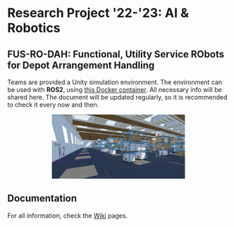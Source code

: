 # Research Project '22-'23: AI & Robotics
## FUS-RO-DAH: Functional, Utility Service RObots for Depot Arrangement Handling

Teams are provided a Unity simulation environment.
The environment can be used with **ROS2**, using [this Docker container](https://github.com/PXLRoboticsLab/ROS2_Unity).
All necessary info will be shared here. The document will be updated regularly, so it is recommended to check it every now and then.

<p align="center">
<img src="screenshot_warehouse.png"
     alt="Warehouse screenshot"
     style="width: 60%;" />
 </p>

## Documentation
For all information, check the [Wiki](https://github.com/PXLAIRobotics/researchproject-2223/wiki) pages.
